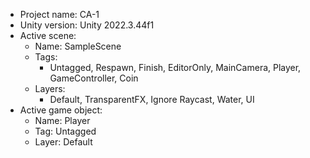 <!-- UNITY CODE ASSIST INSTRUCTIONS START -->
- Project name: CA-1
- Unity version: Unity 2022.3.44f1
- Active scene:
  - Name: SampleScene
  - Tags:
    - Untagged, Respawn, Finish, EditorOnly, MainCamera, Player, GameController, Coin
  - Layers:
    - Default, TransparentFX, Ignore Raycast, Water, UI
- Active game object:
  - Name: Player
  - Tag: Untagged
  - Layer: Default
<!-- UNITY CODE ASSIST INSTRUCTIONS END -->